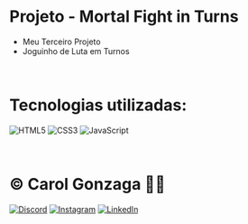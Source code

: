 # Projeto - Mortal Fight in Turns
- Meu Terceiro Projeto 
- Joguinho de Luta em Turnos

<br/>

# Tecnologias utilizadas:
![HTML5](https://img.shields.io/badge/html5-%23E34F26.svg?style=flat&logo=html5&logoColor=white) 
![CSS3](https://img.shields.io/badge/css3-%231572B6.svg?style=flat&logo=css3&logoColor=white)
![JavaScript](https://img.shields.io/badge/javascript-%23323330.svg?style=flat&logo=javascript&logoColor=%23F7DF1E)

<br/>
  
# © Carol Gonzaga 🏳️‍🌈
[![Discord](https://img.shields.io/badge/Discord-%237289DA.svg?logo=discord&logoColor=white)](https://discord.gg/yZq4x7DQ)
[![Instagram](https://img.shields.io/badge/Instagram-%23E4405F.svg?logo=Instagram&logoColor=white)](https://instagram.com/anacquesta) 
[![LinkedIn](https://img.shields.io/badge/LinkedIn-%230077B5.svg?logo=linkedin&logoColor=white)](https://linkedin.com/in/anacarolgonzaga) 
